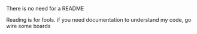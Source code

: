 There is no need for a README

Reading is for fools. if you need documentation to understand my code, go wire some boards
